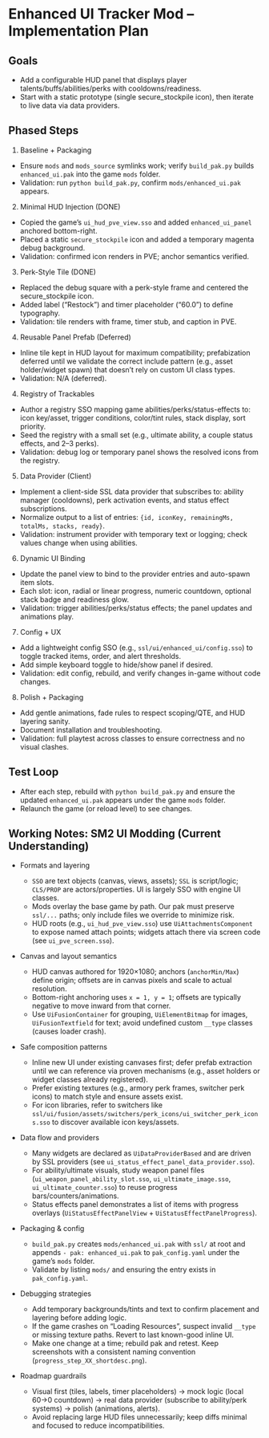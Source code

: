 # Enhanced UI Tracker Mod – Implementation Plan

## Goals
- Add a configurable HUD panel that displays player talents/buffs/abilities/perks with cooldowns/readiness.
- Start with a static prototype (single secure_stockpile icon), then iterate to live data via data providers.

## Phased Steps

1) Baseline + Packaging
- Ensure `mods` and `mods_source` symlinks work; verify `build_pak.py` builds `enhanced_ui.pak` into the game `mods` folder.
- Validation: run `python build_pak.py`, confirm `mods/enhanced_ui.pak` appears.

2) Minimal HUD Injection (DONE)
- Copied the game’s `ui_hud_pve_view.sso` and added `enhanced_ui_panel` anchored bottom-right.
- Placed a static `secure_stockpile` icon and added a temporary magenta debug background.
- Validation: confirmed icon renders in PVE; anchor semantics verified.

3) Perk-Style Tile (DONE)
- Replaced the debug square with a perk-style frame and centered the secure_stockpile icon.
- Added label (“Restock”) and timer placeholder (“60.0”) to define typography.
- Validation: tile renders with frame, timer stub, and caption in PVE.

4) Reusable Panel Prefab (Deferred)
- Inline tile kept in HUD layout for maximum compatibility; prefabization deferred until we validate the correct include pattern (e.g., asset holder/widget spawn) that doesn’t rely on custom UI class types.
- Validation: N/A (deferred).

4) Registry of Trackables
- Author a registry SSO mapping game abilities/perks/status-effects to: icon key/asset, trigger conditions, color/tint rules, stack display, sort priority.
- Seed the registry with a small set (e.g., ultimate ability, a couple status effects, and 2–3 perks).
- Validation: debug log or temporary panel shows the resolved icons from the registry.

5) Data Provider (Client)
- Implement a client-side SSL data provider that subscribes to: ability manager (cooldowns), perk activation events, and status effect subscriptions.
- Normalize output to a list of entries: `{id, iconKey, remainingMs, totalMs, stacks, ready}`.
- Validation: instrument provider with temporary text or logging; check values change when using abilities.

6) Dynamic UI Binding
- Update the panel view to bind to the provider entries and auto-spawn item slots.
- Each slot: icon, radial or linear progress, numeric countdown, optional stack badge and readiness glow.
- Validation: trigger abilities/perks/status effects; the panel updates and animations play.

7) Config + UX
- Add a lightweight config SSO (e.g., `ssl/ui/enhanced_ui/config.sso`) to toggle tracked items, order, and alert thresholds.
- Add simple keyboard toggle to hide/show panel if desired.
- Validation: edit config, rebuild, and verify changes in-game without code changes.

8) Polish + Packaging
- Add gentle animations, fade rules to respect scoping/QTE, and HUD layering sanity.
- Document installation and troubleshooting.
- Validation: full playtest across classes to ensure correctness and no visual clashes.

## Test Loop
- After each step, rebuild with `python build_pak.py` and ensure the updated `enhanced_ui.pak` appears under the game `mods` folder.
- Relaunch the game (or reload level) to see changes.

## Working Notes: SM2 UI Modding (Current Understanding)

- Formats and layering
  - `SSO` are text objects (canvas, views, assets); `SSL` is script/logic; `CLS/PROP` are actors/properties. UI is largely SSO with engine UI classes.
  - Mods overlay the base game by path. Our pak must preserve `ssl/...` paths; only include files we override to minimize risk.
  - HUD roots (e.g., `ui_hud_pve_view.sso`) use `UiAttachmentsComponent` to expose named attach points; widgets attach there via screen code (see `ui_pve_screen.sso`).

- Canvas and layout semantics
  - HUD canvas authored for 1920×1080; anchors (`anchorMin/Max`) define origin; offsets are in canvas pixels and scale to actual resolution.
  - Bottom-right anchoring uses `x = 1, y = 1`; offsets are typically negative to move inward from that corner.
  - Use `UiFusionContainer` for grouping, `UiElementBitmap` for images, `UiFusionTextfield` for text; avoid undefined custom `__type` classes (causes loader crash).

- Safe composition patterns
  - Inline new UI under existing canvases first; defer prefab extraction until we can reference via proven mechanisms (e.g., asset holders or widget classes already registered).
  - Prefer existing textures (e.g., armory perk frames, switcher perk icons) to match style and ensure assets exist.
  - For icon libraries, refer to switchers like `ssl/ui/fusion/assets/switchers/perk_icons/ui_switcher_perk_icons.sso` to discover available icon keys/assets.

- Data flow and providers
  - Many widgets are declared as `UiDataProviderBased` and are driven by SSL providers (see `ui_status_effect_panel_data_provider.sso`).
  - For ability/ultimate visuals, study weapon panel files (`ui_weapon_panel_ability_slot.sso`, `ui_ultimate_image.sso`, `ui_ultimate_counter.sso`) to reuse progress bars/counters/animations.
  - Status effects panel demonstrates a list of items with progress overlays (`UiStatusEffectPanelView` + `UiStatusEffectPanelProgress`).

- Packaging & config
  - `build_pak.py` creates `mods/enhanced_ui.pak` with `ssl/` at root and appends `- pak: enhanced_ui.pak` to `pak_config.yaml` under the game’s `mods` folder.
  - Validate by listing `mods/` and ensuring the entry exists in `pak_config.yaml`.

- Debugging strategies
  - Add temporary backgrounds/tints and text to confirm placement and layering before adding logic.
  - If the game crashes on “Loading Resources”, suspect invalid `__type` or missing texture paths. Revert to last known-good inline UI.
  - Make one change at a time; rebuild pak and retest. Keep screenshots with a consistent naming convention (`progress_step_XX_shortdesc.png`).

- Roadmap guardrails
  - Visual first (tiles, labels, timer placeholders) → mock logic (local 60→0 countdown) → real data provider (subscribe to ability/perk systems) → polish (animations, alerts).
  - Avoid replacing large HUD files unnecessarily; keep diffs minimal and focused to reduce incompatibilities.
